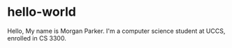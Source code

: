 # hello-world

Hello,
My name is Morgan Parker. I'm a computer science student at UCCS, enrolled in CS 3300.
